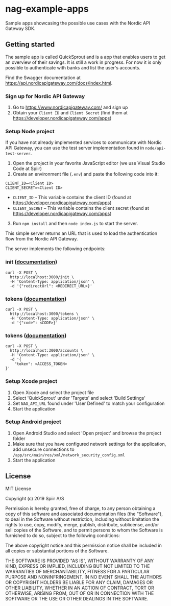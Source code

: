 # nag-example-apps

Sample apps showcasing the possible use cases with the Nordic API Gateway SDK.

## Getting started

The sample app is called QuickSprout and is a app that enables users to get an overview of their savings. It is still a work in progress. For now it is only possible to authenticate with banks and list the user's accounts.

Find the Swagger documentation at https://api.nordicapigateway.com/docs/index.html.

### Sign up for Nordic API Gateway

1. Go to https://www.nordicapigateway.com/ and sign up
2. Obtain your `Client ID` and `Client Secret` (find them at https://developer.nordicapigateway.com/apps)

### Setup Node project

If you have not already implemented services to communicate with Nordic API Gateway, you can use the test server implementation found in `node/api-test-server`.

1. Open the project in your favorite JavaScript editor (we use Visual Studio Code at Spiir)
2. Create an environment file (`.env`) and paste the following code into it:

```
CLIENT_ID=<Client ID>
CLIENT_SECRET=<Client ID>
```

- `CLIENT_ID` – This variable contains the client ID (found at https://developer.nordicapigateway.com/apps)
- `CLIENT_SECRET` – This variable contains the client secret (found at https://developer.nordicapigateway.com/apps)

3. Run `npm install` and then `node index.js` to start the server.

This simple server returns an URL that is used to load the authentication flow from the Nordic API Gateway.

The server implements the following endpoints:

### init ([documentation](https://api.nordicapigateway.com/docs/index.html#operation/Initialize))

```
curl -X POST \
  http://localhost:3000/init \
  -H 'Content-Type: application/json' \
  -d '{"redirectUrl": <REDIRECT_URL>}'
```

### tokens ([documentation](https://api.nordicapigateway.com/docs/index.html#operation/Tokens))

```
curl -X POST \
  http://localhost:3000/tokens \
  -H 'Content-Type: application/json' \
  -d '{"code": <CODE>}'
```

### tokens ([documentation](https://api.nordicapigateway.com/docs/index.html#operation/GetAccounts.v2))

```
curl -X POST \
  http://localhost:3000/accounts \
  -H 'Content-Type: application/json' \
  -d '{
	"token": <ACCESS_TOKEN>
}'
```

### Setup Xcode project

1. Open Xcode and select the project file
2. Select 'QuickSprout' under 'Targets' and select 'Build Settings'
3. Set `NAG_API_URL` found under 'User Defined' to match your configuration
4. Start the application

### Setup Android project

1. Open Android Studio and select 'Open project' and browse the project folder
2. Make sure that you have configured network settings for the application, add unsecure connections to `/app/src/main/res/xml/network_security_config.xml`
3. Start the application

## License

MIT License

Copyright (c) 2019 Spiir A/S

Permission is hereby granted, free of charge, to any person obtaining a copy
of this software and associated documentation files (the "Software"), to deal
in the Software without restriction, including without limitation the rights
to use, copy, modify, merge, publish, distribute, sublicense, and/or sell
copies of the Software, and to permit persons to whom the Software is
furnished to do so, subject to the following conditions:

The above copyright notice and this permission notice shall be included in all
copies or substantial portions of the Software.

THE SOFTWARE IS PROVIDED "AS IS", WITHOUT WARRANTY OF ANY KIND, EXPRESS OR
IMPLIED, INCLUDING BUT NOT LIMITED TO THE WARRANTIES OF MERCHANTABILITY,
FITNESS FOR A PARTICULAR PURPOSE AND NONINFRINGEMENT. IN NO EVENT SHALL THE
AUTHORS OR COPYRIGHT HOLDERS BE LIABLE FOR ANY CLAIM, DAMAGES OR OTHER
LIABILITY, WHETHER IN AN ACTION OF CONTRACT, TORT OR OTHERWISE, ARISING FROM,
OUT OF OR IN CONNECTION WITH THE SOFTWARE OR THE USE OR OTHER DEALINGS IN THE
SOFTWARE.
